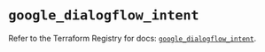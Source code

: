 # `google_dialogflow_intent`

Refer to the Terraform Registry for docs: [`google_dialogflow_intent`](https://registry.terraform.io/providers/hashicorp/google-beta/6.11.2/docs/resources/google_dialogflow_intent).
